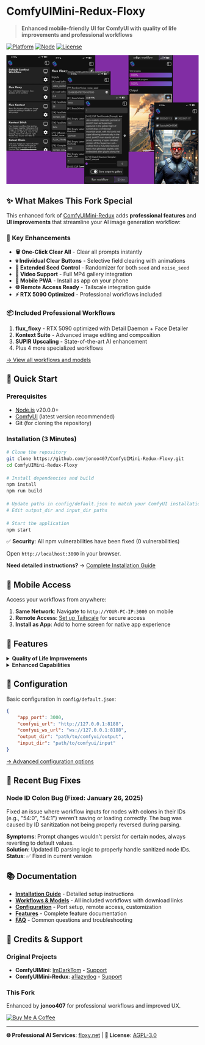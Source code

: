 # ComfyUIMini-Redux-Floxy

> **Enhanced mobile-friendly UI for ComfyUI with quality of life improvements and professional workflows**

[![Platform](https://img.shields.io/badge/platform-Windows%20%7C%20macOS%20%7C%20Linux-blue)](https://github.com/jonoo407/ComfyUIMini-Redux-Floxy)
[![Node](https://img.shields.io/badge/node-%3E%3D20.0.0-brightgreen)](https://nodejs.org)
[![License](https://img.shields.io/badge/license-AGPL--3.0-orange)](LICENSE)

<p align="center">
  <img src="docs/images/app-preview.png" alt="App Preview" width="600">
</p>

## ✨ What Makes This Fork Special

This enhanced fork of [ComfyUIMini-Redux](https://github.com/a1lazydog/ComfyUIMini-Redux) adds **professional features** and **UI improvements** that streamline your AI image generation workflow:

### 🚀 Key Enhancements

- **🗑️ One-Click Clear All** - Clear all prompts instantly
- **💀 Individual Clear Buttons** - Selective field clearing with animations
- **🎲 Extended Seed Control** - Randomizer for both `seed` and `noise_seed`
- **🎥 Video Support** - Full MP4 gallery integration
- **📱 Mobile PWA** - Install as app on your phone
- **🌐 Remote Access Ready** - Tailscale integration guide
- **⚡ RTX 5090 Optimized** - Professional workflows included

### 📦 Included Professional Workflows

1. **flux_floxy** - RTX 5090 optimized with Detail Daemon + Face Detailer
2. **Kontext Suite** - Advanced image editing and composition
3. **SUPIR Upscaling** - State-of-the-art AI enhancement
4. Plus 4 more specialized workflows

[→ View all workflows and models](docs/WORKFLOWS.md)

## 🚀 Quick Start

### Prerequisites
- [Node.js](https://nodejs.org/) v20.0.0+
- [ComfyUI](https://github.com/comfyanonymous/ComfyUI) (latest version recommended)
- Git (for cloning the repository)

### Installation (3 Minutes)

```bash
# Clone the repository
git clone https://github.com/jonoo407/ComfyUIMini-Redux-Floxy.git
cd ComfyUIMini-Redux-Floxy

# Install dependencies and build
npm install
npm run build

# Update paths in config/default.json to match your ComfyUI installation
# Edit output_dir and input_dir paths

# Start the application
npm start
```

✅ **Security**: All npm vulnerabilities have been fixed (0 vulnerabilities)

Open `http://localhost:3000` in your browser.

**Need detailed instructions?** → [Complete Installation Guide](docs/INSTALLATION.md)

## 📱 Mobile Access

Access your workflows from anywhere:

1. **Same Network**: Navigate to `http://YOUR-PC-IP:3000` on mobile
2. **Remote Access**: [Set up Tailscale](docs/CONFIGURATION.md#remote-access-setup) for secure access
3. **Install as App**: Add to home screen for native app experience

## 🎯 Features

<details>
<summary><b>Quality of Life Improvements</b></summary>

- **Clear All Button** - One-click prompt clearing
- **Individual Clear Icons** - Skull buttons with hover effects
- **Extended Randomizer** - Works on all seed inputs
- **Smart Focus** - Auto-focus cleared fields
- **Professional UI** - Smooth animations and flexbox layouts

[→ See all features](docs/FEATURES.md)
</details>

<details>
<summary><b>Enhanced Capabilities</b></summary>

- **Video Generation Support** - Full MP4 workflow compatibility
- **Advanced Gallery** - Subfolder navigation and modal viewing
- **Metadata Preservation** - Separate .meta files for workflows
- **Auto-Conversion** - Import any ComfyUI workflow format
- **Queue Management** - Real-time progress tracking

[→ Technical details](docs/FEATURES.md#enhanced-capabilities)
</details>

## 🔧 Configuration

Basic configuration in `config/default.json`:

```json
{
    "app_port": 3000,
    "comfyui_url": "http://127.0.0.1:8188",
    "comfyui_ws_url": "ws://127.0.0.1:8188",
    "output_dir": "path/to/comfyui/output",
    "input_dir": "path/to/comfyui/input"
}
```

[→ Advanced configuration options](docs/CONFIGURATION.md)

## 🐛 Recent Bug Fixes

### Node ID Colon Bug (Fixed: January 26, 2025)
Fixed an issue where workflow inputs for nodes with colons in their IDs (e.g., "54:0", "54:1") weren't saving or loading correctly. The bug was caused by ID sanitization not being properly reversed during parsing. 

**Symptoms**: Prompt changes wouldn't persist for certain nodes, always reverting to default values.  
**Solution**: Updated ID parsing logic to properly handle sanitized node IDs.  
**Status**: ✅ Fixed in current version

## 📚 Documentation

- [**Installation Guide**](docs/INSTALLATION.md) - Detailed setup instructions
- [**Workflows & Models**](docs/WORKFLOWS.md) - All included workflows with download links
- [**Configuration**](docs/CONFIGURATION.md) - Port setup, remote access, customization
- [**Features**](docs/FEATURES.md) - Complete feature documentation
- [**FAQ**](docs/FAQ.md) - Common questions and troubleshooting

## 🤝 Credits & Support

### Original Projects
- **ComfyUIMini**: [ImDarkTom](https://github.com/ImDarkTom/ComfyUIMini) - [Support](https://www.buymeacoffee.com/ImDarkTom)
- **ComfyUIMini-Redux**: [a1lazydog](https://github.com/a1lazydog/ComfyUIMini-Redux) - [Support](https://www.buymeacoffee.com/bjew)

### This Fork
Enhanced by **jonoo407** for professional workflows and improved UX.

<a href="https://coff.ee/kwude1bkpg" target="_blank"><img src="https://cdn.buymeacoffee.com/buttons/default-yellow.png" alt="Buy Me A Coffee" height="41" width="174"></a>

---

**🌐 Professional AI Services**: [floxy.net](https://floxy.net) | **📝 License**: [AGPL-3.0](LICENSE)
